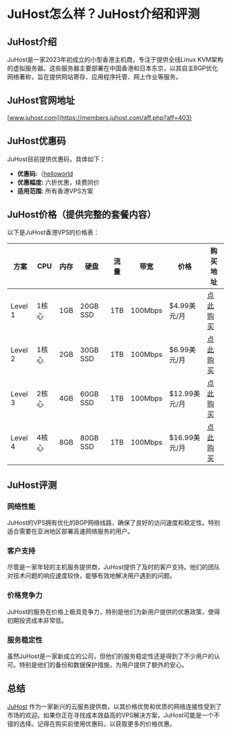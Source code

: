 # JuHost怎么样？JuHost介绍和评测

## JuHost介绍

JuHost是一家2023年初成立的小型香港主机商，专注于提供全线Linux KVM架构的虚拟服务器。这些服务器主要部署在中国香港和日本东京，以其自主BGP优化网络著称，旨在提供网站寄存、应用程序托管、网上作业等服务。

## JuHost官网地址

[www.juhost.com](https://members.juhost.com/aff.php?aff=403)

## JuHost优惠码

JuHost目前提供优惠码，具体如下：

- **优惠码:**（[helloworld](https://members.juhost.com/aff.php?aff=403)
- **优惠幅度:** 六折优惠，续费同价
- **适用范围:** 所有香港VPS方案

## JuHost价格（提供完整的套餐内容）

以下是JuHost香港VPS的价格表：

| 方案    | CPU   | 内存 | 硬盘   | 流量 | 带宽     | 价格         | 购买地址                          |
|-------|-------|------|--------|------|---------|--------------|----------------------------------|
| Level 1 | 1核心 | 1GB  | 20GB SSD | 1TB  | 100Mbps | $4.99美元/月 | [点此购买](https://members.juhost.com/aff.php?aff=403) |
| Level 2 | 1核心 | 2GB  | 30GB SSD | 1TB  | 100Mbps | $6.99美元/月 | [点此购买](https://members.juhost.com/aff.php?aff=403) |
| Level 3 | 2核心 | 4GB  | 60GB SSD | 1TB  | 100Mbps | $12.99美元/月| [点此购买](https://members.juhost.com/aff.php?aff=403) |
| Level 4 | 4核心 | 8GB  | 80GB SSD | 1TB  | 100Mbps | $16.99美元/月| [点此购买](https://members.juhost.com/aff.php?aff=403) |

## JuHost评测

### 网络性能
JuHost的VPS拥有优化的BGP网络线路，确保了良好的访问速度和稳定性。特别适合需要在亚洲地区部署高速网络服务的用户。

### 客户支持
尽管是一家年轻的主机服务提供商，JuHost提供了及时的客户支持。他们的团队对技术问题的响应速度较快，能够有效地解决用户遇到的问题。

### 价格竞争力
JuHost的服务在价格上极具竞争力，特别是他们为新用户提供的优惠政策，使得初期投资成本非常低。

### 服务稳定性
虽然JuHost是一家新成立的公司，但他们的服务稳定性还是得到了不少用户的认可。特别是他们的备份和数据保护措施，为用户提供了额外的安心。

## 总结

[JuHost](https://members.juhost.com/aff.php?aff=403) 作为一家新兴的云服务提供商，以其价格优势和优质的网络连接性受到了市场的欢迎。如果你正在寻找成本效益高的VPS解决方案，JuHost可能是一个不错的选择。记得在购买前使用优惠码，以获取更多的价格优惠。
